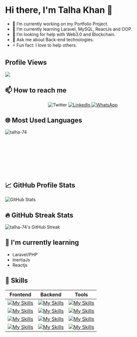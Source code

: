 <!-- Your Name or Username -->
# Hi there, I'm Talha Khan 👋
- 🔭 I’m currently working on my Portfolio Project.
- 🌱 I’m currently learning Laravel, MySQL, ReactJs and OOP.
- 🤔 I’m looking for help with Web3.0 and Blockchain.
- 💬 Ask me about Back-end technologies.
- ⚡ Fun fact: I love to help others.

## Profile Views
![](https://komarev.com/ghpvc/?username=Talha-74&color=red&label=Profile+Views)

## 📫 How to reach me
<p align="center"
  <a href="https://twitter.com/TalhaCode">
    <img alt="Twitter" src="https://img.shields.io/twitter/follow/TalhaCode?style=social">
  </a>
  <a href="https://www.linkedin.com/in/talha-shinwari-52ab84194/">
    <img alt="LinkedIn" src="https://img.shields.io/badge/LinkedIn-Connect-blue">
  </a>
  <a href="wa.me/+923034515043">
    <img alt="WhatsApp" src="https://img.shields.io/badge/WhatsApp-Message-green">
  </a>
</p>

## 🌐 Most Used Languages
<img align="left" src="https://github-readme-stats.vercel.app/api/top-langs?username=talha-74&show_icons=true&locale=en&layout=compact" alt="talha-74" />

<br><br><br><br><br><br><br><br> <!-- This adds some space between the images -->

## 📈 GitHub Profile Stats
<img src="https://github-readme-stats.vercel.app/api?username=Talha-74&show_icons=true&theme=radical" alt="GitHub Stats" />

## 🔥 GitHub Streak Stats
<p>
  <img src="https://github-readme-streak-stats.herokuapp.com/?user=talha-74&" alt="talha-74's GitHub Streak" />
</p>

## 🌱 I'm currently learning
<!-- Areas or technologies you are currently learning about -->
- Laravel/PHP
- InertiaJs
- Reactjs

 ## 🚀 Skills

| Frontend      | Backend       | Tools    |
| ------------- | ------------- | -------------- |
| [![My Skills](https://skillicons.dev/icons?i=react&perline=3)](https://skillicons.dev) |[![My Skills](https://skillicons.dev/icons?i=php&perline=3)](https://skillicons.dev)| [![My Skills](https://skillicons.dev/icons?i=github&perline=3)](https://skillicons.dev) |
| [![My Skills](https://skillicons.dev/icons?i=js&perline=3)](https://skillicons.dev) | [![My Skills](https://skillicons.dev/icons?i=laravel&perline=3)](https://skillicons.dev) | [![My Skills](https://skillicons.dev/icons?i=postman&perline=3)](https://skillicons.dev) |
| [![My Skills](https://skillicons.dev/icons?i=bootstrap&perline=3)](https://skillicons.dev) | [![My Skills](https://skillicons.dev/icons?i=mysql&perline=3)](https://skillicons.dev) | [![My Skills](https://skillicons.dev/icons?i=firebase&perline=3)](https://skillicons.dev) |
| [![My Skills](https://skillicons.dev/icons?i=css&perline=3)](https://skillicons.dev) | [![My Skills](https://skillicons.dev/icons?i=nginx&perline=3)](https://skillicons.dev) | [![My Skills](https://skillicons.dev/icons?i=bash&perline=3)](https://skillicons.dev) |




